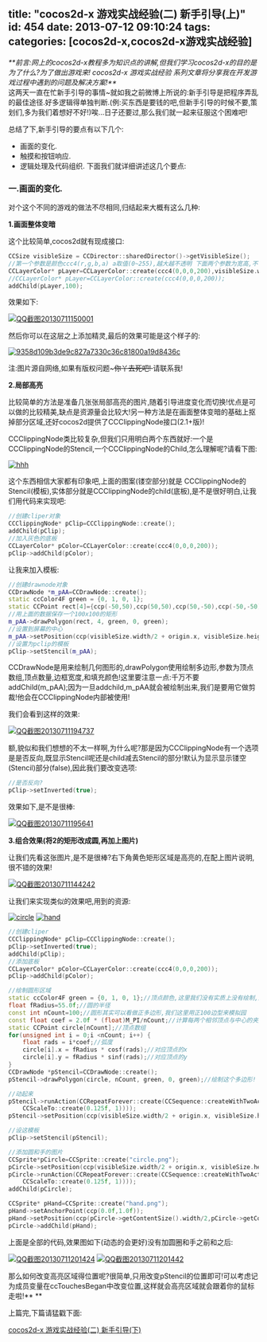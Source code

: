 title: "cocos2d-x 游戏实战经验(二) 新手引导(上)"
id: 454
date: 2013-07-12 09:10:24
tags:
categories: [cocos2d-x,cocos2d-x游戏实战经验]
---

<address>**前言:网上的cocos2d-x教程多为知识点的讲解,但我们学习cocos2d-x的目的是为了什么?为了做出游戏来! cocos2d-x 游戏实战经验 系列文章将分享我在开发游戏过程中遇到的问题及解决方案!**</address>
<!--more-->
这两天一直在忙新手引导的事情~就如我之前微博上所说的:新手引导是把程序弄乱的最佳途径.好多逻辑得单独判断.(例:买东西是要钱的吧,但新手引导的时候不要,策划们,多为我们着想好不好!)唉...日子还要过,那么我们就一起来征服这个困难吧!



总结了下,新手引导的要点有以下几个:

*   画面的变化.
*   触摸和按钮响应.
*   逻辑处理及代码组织.
下面我们就详细讲述这几个要点:

<!--more-->

### **一.画面的变化.**

对个这个不同的游戏的做法不尽相同,归结起来大概有这么几种:

**1.画面整体变暗**

这个比较简单,cocos2d就有现成接口:
```c++
CCSize visibleSize = CCDirector::sharedDirector()->getVisibleSize();
//第一个参数是颜色ccc4(r,g,b,a) a取值(0~255),越大越不透明 下面两个参数为宽高,不传默认为屏幕大小
CCLayerColor* pLayer=CCLayerColor::create(ccc4(0,0,0,200),visibleSize.width,visibleSize.height);
//CCLayerColor* pLayer=CCLayerColor::create(ccc4(0,0,0,200));
addChild(pLayer,100);
```
效果如下:

[![QQ截图20130711150001]({{BASE_PATH}}/images/8bebf85cd9542e0f88c7ee3255a7acc18702246e.png)](http://blog.justbilt.com/wp-content/uploads/2013/07/QQ截图20130711150001.png)

然后你可以在这层之上添加精灵,最后的效果可能是这个样子的:

[![9358d109b3de9c827a7330c36c81800a19d8436c]({{BASE_PATH}}/images/59a6b1785d67bebd68e32147cf750bd7c56b07b6.jpg)](http://blog.justbilt.com/wp-content/uploads/2013/07/9358d109b3de9c827a7330c36c81800a19d8436c.jpg)

注:图片源自网络,如果有版权问题~<del>你丫去死吧! </del>请联系我!



**2.局部高亮**

比较简单的方法是准备几张张局部高亮的图片,随着引导进度变化而切换!优点是可以做的比较精美,缺点是资源量会比较大!另一种方法是在画面整体变暗的基础上抠掉部分区域,还好cocos2d提供了CCClippingNode接口(2.1+版)!

CCClippingNode类比较复杂,但我们只用明白两个东西就好:一个是CCClippingNode的Stencil,一个CCClippingNode的Child,怎么理解呢?请看下图:

[![hhh]({{BASE_PATH}}/images/3bafb7cc8abe1b311d8783143f104a1fcf3fabc3.jpg)](http://blog.justbilt.com/wp-content/uploads/2013/07/hhh.jpg)



这个东西相信大家都有印象吧,上面的图案(镂空部分)就是 CCClippingNode的Stencil(模板),实体部分就是CCClippingNode的child(底板),是不是很好明白,让我们用代码来实现吧:
```c++
//创建cliper对象
CCClippingNode* pClip=CCClippingNode::create();
addChild(pClip);
//加入灰色的底板
CCLayerColor* pColor=CCLayerColor::create(ccc4(0,0,0,200));
pClip->addChild(pColor);
```
让我来加入模板:
```c++
//创建drawnode对象
CCDrawNode *m_pAA=CCDrawNode::create();
static ccColor4F green = {0, 1, 0, 1};
static CCPoint rect[4]={ccp(-50,50),ccp(50,50),ccp(50,-50),ccp(-50,-50)};
//用上面的数据保存一个100x100的矩形
m_pAA->drawPolygon(rect, 4, green, 0, green);
//设置到屏幕的中心
m_pAA->setPosition(ccp(visibleSize.width/2 + origin.x, visibleSize.height/2 + origin.y));
//设置为pclip的模板
pClip->setStencil(m_pAA);
```
CCDrawNode是用来绘制几何图形的,drawPolygon使用绘制多边形,参数为顶点数组,顶点数量,边框宽度,和填充颜色!这里要注意一点:千万不要addChild(m_pAA);因为一旦addchild,m_pAA就会被绘制出来,我们是要用它做剪裁!他会在CCClippingNode内部被使用!

我们会看到这样的效果:

[![QQ截图20130711194737]({{BASE_PATH}}/images/619417dcbc781b892bbd10f639e0cfcf2f439081.png)](http://blog.justbilt.com/wp-content/uploads/2013/07/QQ截图20130711194737.png)



额,貌似和我们想想的不太一样啊,为什么呢?那是因为CCClippingNode有一个选项是是否反向,既显示Stencil呢还是child减去Stencil的部分!默认为显示显示镂空(Stencil)部分(false),因此我们要改变选项:
```c++
//是否反向?
pClip->setInverted(true);
```
效果如下,是不是很棒:

[![QQ截图20130711195641]({{BASE_PATH}}/images/66431e65814f0ba6af085db0028b02838cbe5ffc.png)](http://blog.justbilt.com/wp-content/uploads/2013/07/QQ截图20130711195641.png)





**3.组合效果(将2的矩形改成圆,再加上图片)**

让我们先看这张图片,是不是很棒?右下角黄色矩形区域是高亮的,在配上图片说明,很不错的效果!

[![QQ截图20130711144242]({{BASE_PATH}}/images/77dcc9c78e40e4cf541eb41c386a1a731d8b2eff.png)](http://blog.justbilt.com/wp-content/uploads/2013/07/QQ截图20130711144242.png)

让我们来实现类似的效果吧,用到的资源:

[![circle]({{BASE_PATH}}/images/4b4e61741854ffcb3842717d4fc4acfbff73eb69.png)](http://blog.justbilt.com/wp-content/uploads/2013/07/circle.png) [![hand]({{BASE_PATH}}/images/d7572b333f1016a1262e7a6aba920b2d475ce8d2.png)](http://blog.justbilt.com/wp-content/uploads/2013/07/hand.png)


```c++
//创建cliper
CCClippingNode* pClip=CCClippingNode::create();
pClip->setInverted(true);
addChild(pClip);
//添加底板
CCLayerColor* pColor=CCLayerColor::create(ccc4(0,0,0,200));
pClip->addChild(pColor);

//绘制圆形区域
static ccColor4F green = {0, 1, 0, 1};//顶点颜色,这里我们没有实质上没有绘制,所以看不出颜色
float fRadius=55.0f;//圆的半径
const int nCount=100;//圆形其实可以看做正多边形,我们这里用正100边型来模拟园
const float coef = 2.0f * (float)M_PI/nCount;//计算每两个相邻顶点与中心的夹角
static CCPoint circle[nCount];//顶点数组
for(unsigned int i = 0;i <nCount; i++) {
	float rads = i*coef;//弧度
	circle[i].x = fRadius * cosf(rads);//对应顶点的x
	circle[i].y = fRadius * sinf(rads);//对应顶点的y
}
CCDrawNode *pStencil=CCDrawNode::create();
pStencil->drawPolygon(circle, nCount, green, 0, green);//绘制这个多边形!

//动起来
pStencil->runAction(CCRepeatForever::create(CCSequence::createWithTwoActions(CCScaleBy::create(0.05f, 0.95f),
	CCScaleTo::create(0.125f, 1))));
pStencil->setPosition(ccp(visibleSize.width/2 + origin.x, visibleSize.height/2 + origin.y));

//设这模板
pClip->setStencil(pStencil);

//添加圆和手的图片
CCSprite*pCircle=CCSprite::create("circle.png");
pCircle->setPosition(ccp(visibleSize.width/2 + origin.x, visibleSize.height/2 + origin.y));
pCircle->runAction(CCRepeatForever::create(CCSequence::createWithTwoActions(CCScaleBy::create(0.05f, 0.95f),
	CCScaleTo::create(0.125f, 1))));
addChild(pCircle);

CCSprite* pHand=CCSprite::create("hand.png");
pHand->setAnchorPoint(ccp(0.0f,1.0f));
pHand->setPosition(ccp(pCircle->getContentSize().width/2,pCircle->getContentSize().height/2));
pCircle->addChild(pHand);
```
上面是全部的代码,效果图如下(动态的会更好)没有加圆圈和手之前和之后:

[![QQ截图20130711201424]({{BASE_PATH}}/images/d5aa7f74709ae7859b6d1e42ca80acbca896c1cb.png)](http://blog.justbilt.com/wp-content/uploads/2013/07/QQ截图20130711201424.png) [![QQ截图20130711201442]({{BASE_PATH}}/images/25a577181967c0f857d26f87c63609add169a784.png)](http://blog.justbilt.com/wp-content/uploads/2013/07/QQ截图20130711201442.png)

那么如何改变高亮区域得位置呢?很简单,只用改变pStencil的位置即可!可以考虑记为成员变量在ccTouchesBegan中改变位置,这样就会高亮区域就会跟着你的鼠标走啦!**
**



上篇完,下篇请猛戳下面:

[cocos2d-x 游戏实战经验(二) 新手引导(下)](http://blog.justbilt.com/495/)



